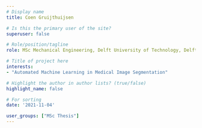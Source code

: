 ```yaml
---
# Display name
title: Coen Gruijthuijsen

# Is this the primary user of the site?
superuser: false

# Role/position/tagline
role: MSc Mechanical Engineering, Delft University of Technology, Delft, NL (2022)

# Title of project here
interests:
- "Automated Machine Learning in Medical Image Segmentation"

# Highlight the author in author lists? (true/false)
highlight_name: false

# For sorting
date: '2021-11-04'

user_groups: ["MSc Thesis"]
---
```

